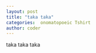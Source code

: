 ```yaml
---
layout: post
title: "taka taka"
categories:  onomatopoeic Tshirt
author: coder
---
```

taka taka taka
